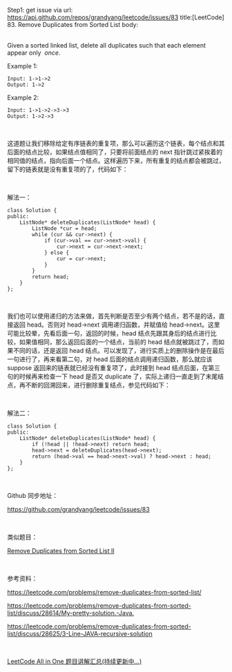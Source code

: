 Step1: get issue via url: https://api.github.com/repos/grandyang/leetcode/issues/83 
 title:[LeetCode] 83. Remove Duplicates from Sorted List 
 body:  
  

Given a sorted linked list, delete all duplicates such that each element appear only  _once_.

Example 1:
    
    
    Input: 1->1->2
    Output: 1->2
    

Example 2:
    
    
    Input: 1->1->2->3->3
    Output: 1->2->3

 

这道题让我们移除给定有序链表的重复项，那么可以遍历这个链表，每个结点和其后面的结点比较，如果结点值相同了，只要将前面结点的 next 指针跳过紧挨着的相同值的结点，指向后面一个结点。这样遍历下来，所有重复的结点都会被跳过，留下的链表就是没有重复项的了，代码如下：

 

解法一：
    
    
    class Solution {
    public:
        ListNode* deleteDuplicates(ListNode* head) {
            ListNode *cur = head;
            while (cur && cur->next) {
                if (cur->val == cur->next->val) {
                    cur->next = cur->next->next;
                } else {
                    cur = cur->next;
                }
            }
            return head;
        }
    };

 

我们也可以使用递归的方法来做，首先判断是否至少有两个结点，若不是的话，直接返回 head。否则对 head->next 调用递归函数，并赋值给 head->next。这里可能比较晕，先看后面一句，返回的时候，head 结点先跟其身后的结点进行比较，如果值相同，那么返回后面的一个结点，当前的 head 结点就被跳过了，而如果不同的话，还是返回 head 结点。可以发现了，进行实质上的删除操作是在最后一句进行了，再来看第二句，对 head 后面的结点调用递归函数，那么就应该 suppose 返回来的链表就已经没有重复项了，此时接到 head 结点后面，在第三句的时候再来检查一下 head 是否又 duplicate 了，实际上递归一直走到了末尾结点，再不断的回溯回来，进行删除重复结点，参见代码如下：

 

解法二：
    
    
    class Solution {
    public:
        ListNode* deleteDuplicates(ListNode* head) {
            if (!head || !head->next) return head;
            head->next = deleteDuplicates(head->next);
            return (head->val == head->next->val) ? head->next : head;
        }
    };

 

Github 同步地址：

<https://github.com/grandyang/leetcode/issues/83>

 

类似题目：

[Remove Duplicates from Sorted List II](http://www.cnblogs.com/grandyang/p/4069003.html)

 

参考资料：

<https://leetcode.com/problems/remove-duplicates-from-sorted-list/>

<https://leetcode.com/problems/remove-duplicates-from-sorted-list/discuss/28614/My-pretty-solution.-Java.>

<https://leetcode.com/problems/remove-duplicates-from-sorted-list/discuss/28625/3-Line-JAVA-recursive-solution>

 

[LeetCode All in One 题目讲解汇总(持续更新中...)](http://www.cnblogs.com/grandyang/p/4606334.html)
